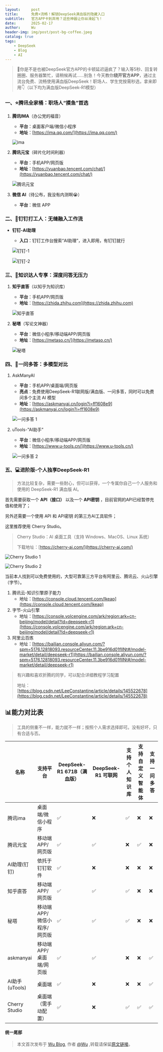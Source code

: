 ```yaml
---
layout:     post
title:      免费+流畅！解锁DeepSeek满血版的隐藏入口
subtitle:   官方APP卡到弃用？这些神器让你丝滑起飞！
date:       2025-02-17
author:     Wu
header-img: img/post/post-bg-coffee.jpeg
catalog: true
tags:
    - DeepSeek
    - Blog
    - AI
---
```




> 📱你是不是也被DeepSeek官方APP的卡顿延迟逼疯了？输入等5秒、回复转圈圈、服务器繁忙，请稍候再试……别急！今天教你**绕开官方APP**，通过主流台免费、流畅使用满血版DeepSeek！职场人、学生党按需秒选，拿来即用👇（以下均为满血版DeepSeek-R1模型）

### 一、⭐腾讯全家桶：职场人“摸鱼”首选

1. **腾讯IMA**（办公党的福音）

   - **平台**：桌面客户端/微信小程序
   - **地址**：[https://ima.qq.com/](https://ima.qq.com/)

   ![ima](https://qiniu.wu06.com/uPic/20250218/20250218174128_wkkHge.jpg)

2. **腾讯元宝**（碎片化时间利器）

   - **平台**：手机APP/网页版
   - **地址**：[https://yuanbao.tencent.com/chat/](https://yuanbao.tencent.com/chat/)

   ![腾讯元宝](https://qiniu.wu06.com/uPic/20250218/20250218174227_HiXiRK.jpg)

3. **微信 AI**（待公布，我没有内测啊😭）

   - **平台**：微信 APP

### 二、💼钉钉打工人：无缝融入工作流

- **钉钉-AI助理**

  - **入口**：钉钉工作台搜索“AI助理”，进入即用，有钉钉就行

  ![钉钉-1](https://qiniu.wu06.com/uPic/20250218/20250218225217_kqaXfQ.jpg)

  ![钉钉-2](https://qiniu.wu06.com/uPic/20250218/20250218174910_jSocuN.jpg)

### 三、📖知识达人专享：深度问答无压力

1. **知乎直答**（以知乎为知识库）

   - **平台**：手机APP/网页版
   - **地址**：[https://zhida.zhihu.com](https://zhida.zhihu.com)

   ![知乎直答](https://qiniu.wu06.com/uPic/20250218/20250218175024_2GgRiN.jpg)

2. **秘塔**（写论文神器）

   - **平台**：微信小程序/移动端APP/网页版
   - **地址**：[https://metaso.cn/](https://metaso.cn/)

   ![秘塔](https://qiniu.wu06.com/uPic/20250218/20250218175234_vkPtgP.jpg)

### 四、🚀一问多答：多模型对比

1. AskManyAI

   - **平台**：手机APP/桌面端/网页版
   - **亮点**：免费使用DeepSeek-R1联网版/满血版、一问多答，同时可以免费问多个主流 AI 模型
   - **地址**：[https://askmanyai.cn/login?i=ff1608e9](https://askmanyai.cn/login?i=ff1608e9)

   ![一问多答 1](https://qiniu.wu06.com/uPic/20250218/20250218175258_S8pRK4.jpg)

2. uTools-"AI助手"

   - **平台**：微信小程序/移动端APP/网页版
   - **地址**：[https://www.u-tools.cn/](https://www.u-tools.cn/)

   ![一问多答 2](https://qiniu.wu06.com/uPic/20250218/20250218175314_dU6Umt.jpg)

### 五、💻进阶版-个人独享DeepSeek-R1

> 方法比较复杂，需要一些耐心，但可以获得，一个专属你自己一个人服务和使用的 DeepSeek-R1 满血版 AI。

首先需要获取一个 **API（接口）** 以及一个 **API密钥** ，目前官网的API已经暂停充值和使用了；

另外还需要一个使用 API 和 API密钥 的第三方AI工具软件；

这里推荐使用 Cherry Studio。

> Cherry Studio：AI 桌面工具（支持 Windows、MacOS、Linux 系统）
>
> 下载地址：[https://cherry-ai.com/](https://cherry-ai.com/)

![Cherry Studio 1](https://qiniu.wu06.com/uPic/20250218/20250218181831_5d8mMW.jpg)

![Cherry Studio 2](https://qiniu.wu06.com/uPic/20250218/20250218181840_5ubt2c.jpg)

当前本人找到可以免费使用的，大型可靠第三方平台有阿里云、腾讯云、火山引擎（字节）。

1. 腾讯云-知识引擎原子能力
   - 地址：[https://console.cloud.tencent.com/lkeap](https://console.cloud.tencent.com/lkeap)
2. 字节-火山引擎
   - 地址：[https://console.volcengine.com/ark/region:ark+cn-beijing/model/detail?Id=deepseek-r1](https://console.volcengine.com/ark/region:ark+cn-beijing/model/detail?Id=deepseek-r1)
3. 阿里云百炼
   - 地址：[https://bailian.console.aliyun.com/?spm=5176.12818093.resourceCenter.11.3be916d01flINt#/model-market/detail/deepseek-r1](https://bailian.console.aliyun.com/?spm=5176.12818093.resourceCenter.11.3be916d01flINt#/model-market/detail/deepseek-r1)

> 有兴趣和喜欢折腾的同学，可以配合详细教程学习配置
>
> 地址：[https://blog.csdn.net/LeeConstantine/article/details/145522678](https://blog.csdn.net/LeeConstantine/article/details/145522678)



## 📊能力对比表

> 工具的侧重不一样，能力就不一样；按照个人需求选择即可。没有好坏，只有合适与否。

| 名称           | 支持平台                    | DeepSeek-R1 671B（满血版） | DeepSeek-R1 可联网 | 支持个人知识库 | 支持自定义智能体 | 支持一问多答 |
| -------------- | --------------------------- | -------------------------- | ------------------ | -------------- | ---------------- | ------------ |
| 腾讯ima        | 桌面端/微信小程序           | ✅                          | ❌                  | ✅              | ❌                | ❌            |
| 腾讯元宝       | 移动端APP/网页版            | ✅                          | ✅                  | ❌              | ✅                | ❌            |
| AI助理(钉钉)   | 依托于钉钉软件              | ✅                          | ❌                  | ❌              | ❌                | ❌            |
| 知乎直答       | 移动端APP/网页版            | ✅                          | ✅                  | ✅              | ❌                | ❌            |
| 秘塔           | 移动端APP/微信小程序/网页版 | ✅                          | ✅                  | ✅              | ❌                | ❌            |
| askmanyai      | 移动端APP/桌面端/网页版     | ✅                          | ✅                  | ❌              | ❌                | ✅            |
| AI助手(uTools) | 桌面端                      | ✅                          | ❌                  | ❌              | ❌                | ✅            |
| Cherry Studio  | 桌面端（需手动配置）        | ✅                          | ❌                  | ✅              | ✅                | ✅            |



#### 统一尾部

> 本文首次发布于 [Wu Blog](https://blog.wu06.com/), 作者 [@Wu](https://github.com/yuexueyu) ,转载请保留[原文链接](https://blog.wu06.com/2025/02/17/%E5%85%8D%E8%B4%B9+%E6%B5%81%E7%95%85-%E8%A7%A3%E9%94%81DeepSeek%E6%BB%A1%E8%A1%80%E7%89%88%E7%9A%84%E9%9A%90%E8%97%8F%E5%85%A5%E5%8F%A3/)。